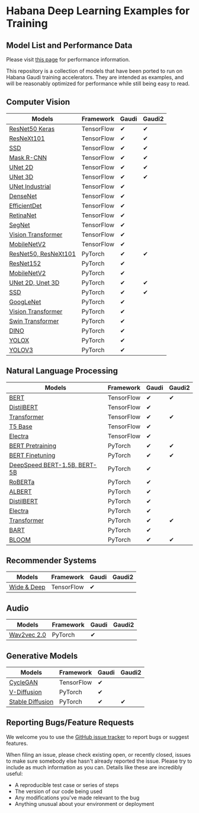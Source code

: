 # Habana Deep Learning Examples for Training

## Model List and Performance Data

Please visit [this page](https://developer.habana.ai/resources/habana-training-models/#performance) for performance information.

This repository is a collection of models that have been ported to run on Habana Gaudi training accelerators. They are intended as examples, and will be reasonably optimized for performance while still being easy to read.

## Computer Vision
| Models  | Framework | Gaudi | Gaudi2 |
| ------- | --------- | ----- | ------ |
| [ResNet50 Keras](TensorFlow/computer_vision/Resnets/resnet_keras) | TensorFlow | ✔ | ✔ |
| [ResNeXt101](TensorFlow/computer_vision/Resnets/ResNeXt) |TensorFlow | ✔ | ✔ |
| [SSD](TensorFlow/computer_vision/SSD_ResNet34) |TensorFlow | ✔ | ✔ |
| [Mask R-CNN](TensorFlow/computer_vision/maskrcnn) |TensorFlow | ✔ | ✔ |
| [UNet 2D](TensorFlow/computer_vision/Unet2D) | TensorFlow | ✔ | ✔ |
| [UNet 3D](TensorFlow/computer_vision/UNet3D) | TensorFlow | ✔ | ✔ |
| [UNet Industrial](TensorFlow/computer_vision/UNet_Industrial) | TensorFlow | ✔ | |
| [DenseNet](TensorFlow/computer_vision/densenet) |TensorFlow | ✔ | |
| [EfficientDet](TensorFlow/computer_vision/efficientdet) | TensorFlow | ✔ | |
| [RetinaNet](TensorFlow/computer_vision/RetinaNet) | TensorFlow | ✔ | |
| [SegNet](TensorFlow/computer_vision/Segnet) | TensorFlow | ✔ | |
| [Vision Transformer](TensorFlow/computer_vision/VisionTransformer) | TensorFlow | ✔ | |
| [MobileNetV2](TensorFlow/computer_vision/mobilenetv2) | TensorFlow | ✔ | |
| [ResNet50, ResNeXt101](PyTorch/computer_vision/classification/torchvision) | PyTorch | ✔ | ✔ |
| [ResNet152](PyTorch/computer_vision/classification/torchvision) | PyTorch | ✔ | |
| [MobileNetV2](PyTorch/computer_vision/classification/torchvision) | PyTorch | ✔ | |
| [UNet 2D, Unet 3D](PyTorch/computer_vision/segmentation/Unet)  | PyTorch | ✔ | ✔ |
| [SSD](PyTorch/computer_vision/detection/mlcommons/SSD/ssd) | PyTorch | ✔ | ✔ |
| [GoogLeNet](PyTorch/computer_vision/classification/torchvision) | PyTorch | ✔ | |
| [Vision Transformer](PyTorch/computer_vision/classification/ViT) | PyTorch | ✔ | |
| [Swin Transformer](PyTorch/computer_vision/classification/swin_transformer) | PyTorch | ✔ | |
| [DINO](PyTorch/computer_vision/classification/dino) | PyTorch | ✔ | |
| [YOLOX](PyTorch/computer_vision/detection/yolox) | PyTorch | ✔ | |
| [YOLOV3](PyTorch/computer_vision/detection/openmmlab_detection) | PyTorch | ✔ | |

## Natural Language Processing
| Models  | Framework | Gaudi | Gaudi2 |
| ------- | --------- | ----- | ------ |
| [BERT](TensorFlow/nlp/bert) | TensorFlow | ✔ | ✔ |
| [DistilBERT](TensorFlow/nlp/distilbert) | TensorFlow | ✔ | |
| [Transformer](TensorFlow/nlp/transformer) | TensorFlow | ✔ | ✔ |
| [T5 Base](TensorFlow/nlp/T5-base) | TensorFlow | ✔ | |
| [Electra](TensorFlow/nlp/electra) | TensorFlow | ✔ | |
| [BERT Pretraining](PyTorch/nlp/pretraining/bert) | PyTorch | ✔ | ✔ |
| [BERT Finetuning](PyTorch/nlp/finetuning/huggingface/bert) | PyTorch | ✔ | ✔ |
| [DeepSpeed BERT-1.5B, BERT-5B](PyTorch/nlp/pretraining/deepspeed-bert) | PyTorch | ✔ | |
| [RoBERTa](PyTorch/nlp/finetuning/huggingface/bert) | PyTorch | ✔ | |
| [ALBERT](PyTorch/nlp/finetuning/huggingface/bert) | PyTorch | ✔ | |
| [DistilBERT](PyTorch/nlp/finetuning/huggingface/distilbert) | PyTorch | ✔ | |
| [Electra](PyTorch/nlp/finetuning/huggingface/bert) | PyTorch | ✔ | |
| [Transformer](PyTorch/nlp/nmt/fairseq) | PyTorch | ✔ | ✔ |
| [BART](PyTorch/nlp/BART/simpletransformers) | PyTorch | ✔ | |
| [BLOOM](PyTorch/nlp/bloom) | PyTorch | ✔ | ✔ |

## Recommender Systems
| Models  | Framework | Gaudi | Gaudi2 |
| ------- | --------- | ----- | ------ |
| [Wide & Deep](TensorFlow/recommendation/WideAndDeep) | TensorFlow | ✔ | |

## Audio
| Models  | Framework | Gaudi | Gaudi2 |
| ------- | --------- | ----- | ------ |
| [Wav2vec 2.0](PyTorch/audio/wav2vec2/fairseq) | PyTorch | ✔ | |

## Generative Models
| Models  | Framework | Gaudi | Gaudi2 |
| ------- | --------- | ----- | ------ |
| [CycleGAN](TensorFlow/computer_vision/CycleGAN) | TensorFlow | ✔ | |
| [V-Diffusion](PyTorch/generative_models/v-diffusion) | PyTorch | ✔ | |
| [Stable Diffusion](PyTorch/generative_models/stable-diffusion) | PyTorch | ✔ | ✔ |

## Reporting Bugs/Feature Requests

We welcome you to use the [GitHub issue tracker](https://github.com/HabanaAI/Model-References/issues) to report bugs or suggest features.

When filing an issue, please check existing open, or recently closed, issues to make sure somebody else hasn't already
reported the issue. Please try to include as much information as you can. Details like these are incredibly useful:

* A reproducible test case or series of steps
* The version of our code being used
* Any modifications you've made relevant to the bug
* Anything unusual about your environment or deployment
